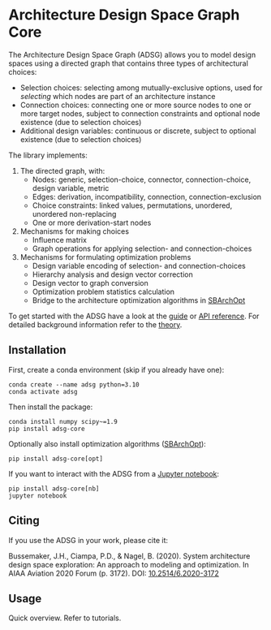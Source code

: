 # Architecture Design Space Graph Core

The Architecture Design Space Graph (ADSG) allows you to model design spaces using a directed graph that contains three
types of architectural choices:

- Selection choices: selecting among mutually-exclusive options, used for *selecting* which nodes are part of an
  architecture instance
- Connection choices: connecting one or more source nodes to one or more target nodes, subject to connection constraints
  and optional node existence (due to selection choices)
- Additional design variables: continuous or discrete, subject to optional existence (due to selection choices)

The library implements:

1. The directed graph, with:
    - Nodes: generic, selection-choice, connector, connection-choice, design variable, metric
    - Edges: derivation, incompatibility, connection, connection-exclusion
    - Choice constraints: linked values, permutations, unordered, unordered non-replacing
    - One or more derivation-start nodes
2. Mechanisms for making choices
    - Influence matrix
    - Graph operations for applying selection- and connection-choices
3. Mechanisms for formulating optimization problems
    - Design variable encoding of selection- and connection-choices
    - Hierarchy analysis and design vector correction
    - Design vector to graph conversion
    - Optimization problem statistics calculation
    - Bridge to the architecture optimization algorithms in [SBArchOpt](https://sbarchopt.readthedocs.io/)

To get started with the ADSG have a look at the [guide](guide.ipynb) or [API reference](api_adsg.md).
For detailed background information refer to the [theory](theory.md).

## Installation

First, create a conda environment (skip if you already have one):
```
conda create --name adsg python=3.10
conda activate adsg
```

Then install the package:
```
conda install numpy scipy~=1.9
pip install adsg-core
```

Optionally also install optimization algorithms ([SBArchOpt](https://sbarchopt.readthedocs.io/)):
```
pip install adsg-core[opt]
```

If you want to interact with the ADSG from a [Jupyter notebook](https://jupyter.org/):
```
pip install adsg-core[nb]
jupyter notebook
```

## Citing

If you use the ADSG in your work, please cite it:

Bussemaker, J.H., Ciampa, P.D., & Nagel, B. (2020). System architecture design space exploration: An approach to
modeling and optimization. In AIAA Aviation 2020 Forum (p. 3172).
DOI: [10.2514/6.2020-3172](https://doi.org/10.2514/6.2020-3172)

## Usage

Quick overview. Refer to tutorials.
